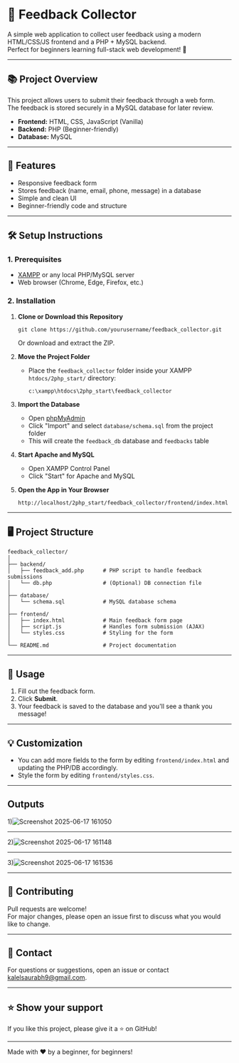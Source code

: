 # 📝 Feedback Collector

A simple web application to collect user feedback using a modern HTML/CSS/JS frontend and a PHP + MySQL backend.  
Perfect for beginners learning full-stack web development! 🚀

---

## 📚 Project Overview

This project allows users to submit their feedback through a web form.  
The feedback is stored securely in a MySQL database for later review.

- **Frontend:** HTML, CSS, JavaScript (Vanilla)
- **Backend:** PHP (Beginner-friendly)
- **Database:** MySQL

---

## 🎯 Features

- Responsive feedback form
- Stores feedback (name, email, phone, message) in a database
- Simple and clean UI
- Beginner-friendly code and structure

---

## 🛠️ Setup Instructions

### 1. Prerequisites

- [XAMPP](https://www.apachefriends.org/) or any local PHP/MySQL server
- Web browser (Chrome, Edge, Firefox, etc.)

### 2. Installation

1. **Clone or Download this Repository**
   ```
   git clone https://github.com/yourusername/feedback_collector.git
   ```
   Or download and extract the ZIP.

2. **Move the Project Folder**
   - Place the `feedback_collector` folder inside your XAMPP `htdocs/2php_start/` directory:
     ```
     c:\xampp\htdocs\2php_start\feedback_collector
     ```

3. **Import the Database**
   - Open [phpMyAdmin](http://localhost/phpmyadmin/)
   - Click "Import" and select `database/schema.sql` from the project folder
   - This will create the `feedback_db` database and `feedbacks` table

4. **Start Apache and MySQL**
   - Open XAMPP Control Panel
   - Click "Start" for Apache and MySQL

5. **Open the App in Your Browser**
   ```
   http://localhost/2php_start/feedback_collector/frontend/index.html
   ```

---

## 🖥️ Project Structure

```
feedback_collector/
│
├── backend/
│   ├── feedback_add.php      # PHP script to handle feedback submissions
│   └── db.php                # (Optional) DB connection file
│
├── database/
│   └── schema.sql            # MySQL database schema
│
├── frontend/
│   ├── index.html            # Main feedback form page
│   ├── script.js             # Handles form submission (AJAX)
│   └── styles.css            # Styling for the form
│
└── README.md                 # Project documentation
```

---

## 🚦 Usage

1. Fill out the feedback form.
2. Click **Submit**.
3. Your feedback is saved to the database and you'll see a thank you message!

---

## 💡 Customization

- You can add more fields to the form by editing `frontend/index.html` and updating the PHP/DB accordingly.
- Style the form by editing `frontend/styles.css`.

---

## Outputs

1)![Screenshot 2025-06-17 161050](https://github.com/user-attachments/assets/059cab27-640b-4fa0-839e-b85ef148873e)
__________
2)![Screenshot 2025-06-17 161148](https://github.com/user-attachments/assets/7e9b170f-decc-4182-af35-17225dd35c72)
__________
3)![Screenshot 2025-06-17 161536](https://github.com/user-attachments/assets/4631b378-880b-4e9a-b8a1-d98b3d85246c)
__________


## 🤝 Contributing

Pull requests are welcome!  
For major changes, please open an issue first to discuss what you would like to change.

---

## 📧 Contact

For questions or suggestions, open an issue or contact [kalelsaurabh9@gmail.com](kalelsaurabh9@gmail.com).

---

## ⭐️ Show your support

If you like this project, please give it a ⭐️ on GitHub!

---

Made with ❤️ by a beginner, for beginners!



